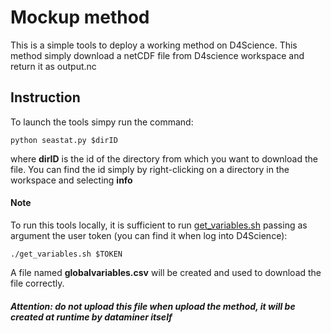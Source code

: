 # Mockup method

This is a simple tools to deploy a working method on D4Science.
This method simply download a netCDF file from D4science workspace and return it as output.nc


## Instruction

To launch the tools simpy run the command:

`python seastat.py $dirID`

where **dirID** is the id of the directory from which you want to download the file.
You can find the id simply by right-clicking on a directory in the workspace and selecting **info**


#### Note
To run this tools locally, it is sufficient to run  [get_variables.sh](./get_globalvariables.sh) passing as 
argument the user token (you can find it when log into D4Science):

`./get_variables.sh $TOKEN`

A file named **globalvariables.csv** will be created and used to download the file correctly.
##### Attention: do not upload this file when upload the method, it will be created at runtime by dataminer itself
